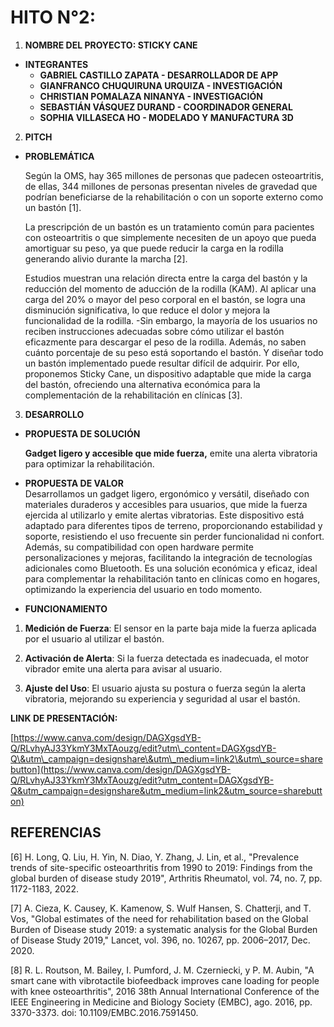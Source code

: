 # **HITO N°2:**

1. **NOMBRE DEL PROYECTO: STICKY CANE**   
- **INTEGRANTES**  
    * **GABRIEL CASTILLO ZAPATA \- DESARROLLADOR DE APP**  
    * **GIANFRANCO CHUQUIRUNA URQUIZA \- INVESTIGACIÓN**  
    * **CHRISTIAN POMALAZA NINANYA \- INVESTIGACIÓN**   
    * **SEBASTIÁN VÁSQUEZ DURAND \- COORDINADOR GENERAL**  
    * **SOPHIA VILLASECA HO \- MODELADO Y MANUFACTURA 3D**
      
2. **PITCH**  
- **PROBLEMÁTICA**

  Según la OMS, hay 365 millones de personas que padecen osteoartritis, de ellas, 344 millones de personas presentan niveles de gravedad que podrían beneficiarse de la rehabilitación o con un soporte externo como un bastón [1].

  La prescripción de un bastón es un tratamiento común para pacientes con osteoartritis o que simplemente necesiten de un apoyo que pueda amortiguar su peso, ya que puede reducir la carga en la rodilla generando alivio durante la marcha [2].

  Estudios muestran una relación directa entre la carga del bastón y la reducción del momento de aducción de la rodilla (KAM). Al aplicar una carga del 20% o mayor del peso corporal en el bastón, se logra una disminución significativa, lo que reduce el dolor y mejora la funcionalidad de la rodilla. \-Sin embargo, la mayoría de los usuarios no reciben instrucciones adecuadas sobre cómo utilizar el bastón eficazmente para descargar el peso de la rodilla. Además, no saben cuánto porcentaje de su peso está soportando el bastón. Y diseñar todo un bastón implementado puede resultar difícil de adquirir. Por ello, proponemos Sticky Cane, un dispositivo adaptable que mide la carga del bastón, ofreciendo una alternativa económica para la complementación de la rehabilitación en clínicas [3].

3. **DESARROLLO**  
- **PROPUESTA DE SOLUCIÓN** 

  **Gadget ligero y accesible que mide fuerza,** emite una alerta vibratoria para optimizar la rehabilitación.


- **PROPUESTA DE VALOR**  
  Desarrollamos un gadget ligero, ergonómico y versátil, diseñado con materiales duraderos y accesibles para usuarios, que mide la fuerza ejercida al utilizarlo y emite alertas vibratorias. Este dispositivo está adaptado para diferentes tipos de terreno, proporcionando estabilidad y soporte, resistiendo el uso frecuente sin perder funcionalidad ni confort. Además, su compatibilidad con open hardware permite personalizaciones y mejoras, facilitando la integración de tecnologías adicionales como Bluetooth. Es una solución económica y eficaz, ideal para complementar la rehabilitación tanto en clínicas como en hogares, optimizando la experiencia del usuario en todo momento.  
    
- **FUNCIONAMIENTO**

1) **Medición de Fuerza**: El sensor en la parte baja mide la fuerza aplicada por el usuario al utilizar el bastón.

2) **Activación de Alerta**: Si la fuerza detectada es inadecuada, el motor vibrador emite una alerta para avisar al usuario.

3) **Ajuste del Uso**: El usuario ajusta su postura o fuerza según la alerta vibratoria, mejorando su experiencia y seguridad al usar el bastón.

**LINK DE PRESENTACIÓN:**

[https://www.canva.com/design/DAGXgsdYB-Q/RLvhyAJ33YkmY3MxTAouzg/edit?utm\_content=DAGXgsdYB-Q\&utm\_campaign=designshare\&utm\_medium=link2\&utm\_source=sharebutton](https://www.canva.com/design/DAGXgsdYB-Q/RLvhyAJ33YkmY3MxTAouzg/edit?utm_content=DAGXgsdYB-Q&utm_campaign=designshare&utm_medium=link2&utm_source=sharebutton) 

## REFERENCIAS
[6] H. Long, Q. Liu, H. Yin, N. Diao, Y. Zhang, J. Lin, et al., "Prevalence trends of site-specific osteoarthritis from 1990 to 2019: Findings from the global burden of disease study 2019", Arthritis Rheumatol, vol. 74, no. 7, pp. 1172-1183, 2022.

[7] A. Cieza, K. Causey, K. Kamenow, S. Wulf Hansen, S. Chatterji, and T. Vos, "Global estimates of the need for rehabilitation based on the Global Burden of Disease study 2019: a systematic analysis for the Global Burden of Disease Study 2019," Lancet, vol. 396, no. 10267, pp. 2006–2017, Dec. 2020.

[8] R. L. Routson, M. Bailey, I. Pumford, J. M. Czerniecki, y P. M. Aubin, "A smart cane with vibrotactile biofeedback improves cane loading for people with knee osteoarthritis", 2016 38th Annual International Conference of the IEEE Engineering in Medicine and Biology Society (EMBC), ago. 2016, pp. 3370-3373. doi: 10.1109/EMBC.2016.7591450.
